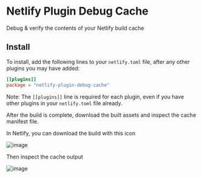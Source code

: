 # Netlify Plugin Debug Cache

Debug & verify the contents of your Netlify build cache

## Install

To install, add the following lines to your `netlify.toml` file, after any other plugins you may have added:

```toml
[[plugins]]
package = "netlify-plugin-debug-cache"
```

Note: The `[[plugins]]` line is required for each plugin, even if you have other plugins in your `netlify.toml` file already.

After the build is complete, download the built assets and inspect the cache manifest file.

In Netlify, you can download the build with this icon

![image](https://user-images.githubusercontent.com/532272/70269557-7faf2600-1757-11ea-8a3b-4ce38ce6d6d2.png)

Then inspect the cache output

![image](https://user-images.githubusercontent.com/532272/74368535-b40f1600-4d88-11ea-98ee-8d5e2a06168c.png)
